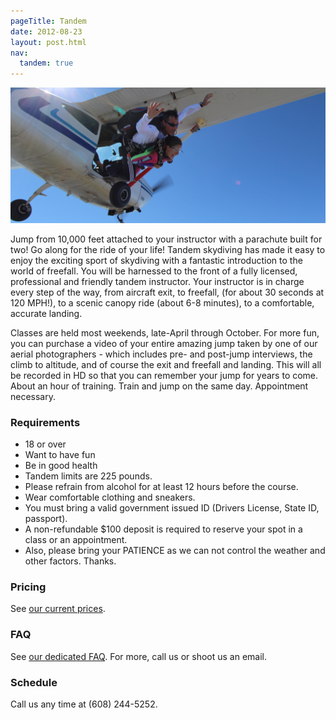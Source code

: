 ```yaml
---
pageTitle: Tandem
date: 2012-08-23
layout: post.html
nav:
  tandem: true
---
```


<img src="../img/tandem.jpg" alt="IAD example" class="full-width">

Jump from 10,000 feet attached to your instructor with a parachute built for two! Go along for the ride of your life! Tandem skydiving has made it easy to enjoy the exciting sport of skydiving with a fantastic introduction to the world of freefall. You will be harnessed to the front of a fully licensed, professional and friendly tandem instructor. Your instructor is in charge every step of the way, from aircraft exit, to freefall, (for about 30 seconds at 120 MPH!), to a scenic canopy ride (about 6-8 minutes), to a comfortable, accurate landing.

Classes are held most weekends, late-April through October. For more fun, you can purchase a video of your entire amazing jump taken by one of our aerial photographers - which includes pre- and post-jump interviews, the climb to altitude, and of course the exit and freefall and landing. This will all be recorded in HD so that you can remember your jump for years to come. About an hour of training. Train and jump on the same day. Appointment necessary.

### Requirements

  * 18 or over
  * Want to have fun
  * Be in good health
  * Tandem limits are 225 pounds.
  * Please refrain from alcohol for at least 12 hours before the course.
  * Wear comfortable clothing and sneakers.
  * You must bring a valid government issued ID (Drivers License, State ID, passport).
  * A non-refundable $100 deposit is required to reserve your spot in a class or an appointment.
  * Also, please bring your PATIENCE as we can not control the weather and other factors. Thanks.

### Pricing

See [our current prices](../prices).

### FAQ

See [our dedicated FAQ](../frequently-asked-questions). For more, call us or shoot us an email.

### Schedule

Call us any time at (608) 244-5252.